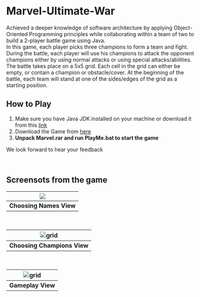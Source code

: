 # Marvel-Ultimate-War


Achieved a deeper knowledge of software architecture by applying Object-Oriented Programming principles while
collaborating within a team of two to build a 2-player battle game using Java.\
In this game, each player picks three champions to form a team and fight.
During the battle, each player will use his champions to attack the opponent champions either by using normal attacks or using special attacks/abilities.\
The battle takes place on a 5x5 grid. Each cell in the grid can either be empty, or contain a champion or obstacle/cover. At the beginning of the battle, each team will stand at one of the sides/edges of the grid as a starting position.




## How to Play
1. Make sure you have Java JDK installed on your machine or download it from this [link](https://www.oracle.com/java/technologies/downloads/)
2. Download the Game from [here](https://github.com/3laaHisham/Marvel-Ultimate-War/releases/download/v1.0/Marvel.rar)
3. **Unpack Marvel.rar and run PlayMe.bat to start the game**

We look forward to hear your feedback

<br>

## Screensots from the game
| <img src="https://github.com/3laaHisham/Marvel-Ultimate-War/releases/download/untagged-0c6f4cea02d0f29507b6/ChooseNamesView.jpg"> |
|:--:| 
| **Choosing Names View** |

<br>

| ![grid](https://github.com/3laaHisham/Marvel-Ultimate-War/releases/download/untagged-0c6f4cea02d0f29507b6/ChooseChampionsView.jpg) |
| :--: |
| **Choosing Champions View** |

<br>

| ![grid](https://github.com/3laaHisham/Marvel-Ultimate-War/releases/download/untagged-0c6f4cea02d0f29507b6/GameView.jpg) |
| :--: |
| **Gameplay View** |

<br>

